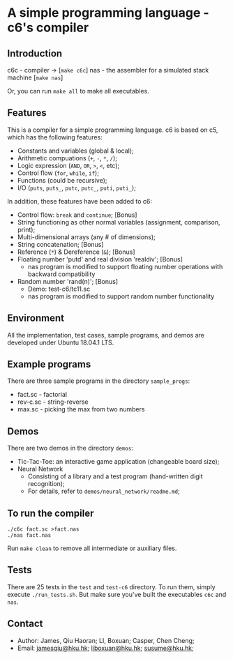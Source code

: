 # A simple programming language - c6's compiler

## Introduction

c6c - compiler -> [`make c6c`]
nas - the assembler for a simulated stack machine [`make nas`]

Or, you can run `make all` to make all executables.

## Features

This is a compiler for a simple programming language. c6 is based on c5, which has the following features:

- Constants and variables (global & local);
- Arithmetic compuations (`+`, `-`, `*`, `/`);
- Logic expression (`AND`, `OR`, `>`, `<`, etc);
- Control flow (`for`, `while`, `if`);
- Functions (could be recursive);
- I/O (`puts`, `puts_`, `putc`, `putc_`, `puti`, `puti_`);

In addition, these features have been added to c6:

- Control flow: `break` and `continue`; \[Bonus\]
- String functioning as other normal variables (assignment, comparison, print);
- Multi-dimensional arrays (any # of dimensions);
- String concatenation; \[Bonus\]
- Reference (`*`) & Dereference (`&`); \[Bonus\]
- Floating number 'putd' and real division 'realdiv'; \[Bonus\]
  - nas
program is modified to support floating number operations with backward
compatibility
- Random number 'rand(n)'; \[Bonus\]
  - Demo: test-c6/tc11.sc
  - nas program is modified to support
random number functionality

## Environment

All the implementation, test cases, sample programs, and demos are developed under Ubuntu 18.04.1 LTS.

## Example programs

There are three sample programs in the directory `sample_progs`:

- fact.sc - factorial
- rev-c.sc - string-reverse
- max.sc - picking the max from two numbers

## Demos

There are two demos in the directory `demos`:

- Tic-Tac-Toe: an interactive game application (changeable board size);
- Neural Network
    - Consisting of a library and a test program (hand-written digit recognition);
    - For details, refer to `demos/neural_network/readme.md`;

## To run the compiler

```
./c6c fact.sc >fact.nas
./nas fact.nas
```

Run `make clean` to remove all intermediate or auxiliary files.

## Tests

There are 25 tests in the `test` and `test-c6` directory. To run them, simply execute `./run_tests.sh`. But make sure you've built the executables `c6c` and `nas`.

## Contact

- Author: James, Qiu Haoran; LI, Boxuan; Casper, Chen Cheng;
- Email: jamesqiu@hku.hk; liboxuan@hku.hk; susume@hku.hk;
